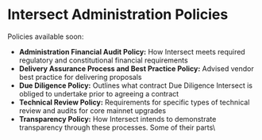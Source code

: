 # Intersect Administration Policies

Policies available soon:

* **Administration Financial Audit Policy:** How Intersect meets required regulatory and constitutional financial requirements
* **Delivery Assurance Process and Best Practice Policy:** Advised vendor best practice for delivering proposals
* **Due Diligence Policy:** Outlines what contract Due Diligence Intersect is obliged to undertake prior to agreeing a contract
* **Technical Review Policy:** Requirements for specific types of technical review and audits for core mainnet upgrades
* **Transparency Policy:** How Intersect intends to demonstrate transparency through these processes. Some of their parts\
